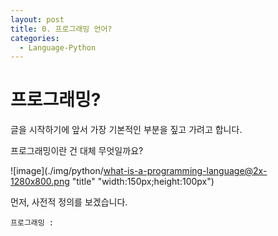 ```yaml
---
layout: post
title: 0. 프로그래밍 언어?
categories:
  - Language-Python
---
```


# 프로그래밍?

글을 시작하기에 앞서 가장 기본적인 부분을 짚고 가려고 합니다.

프로그래밍이란 건 대체 무엇일까요?

![image](./img/python/what-is-a-programming-language@2x-1280x800.png "title" "width:150px;height:100px")

먼저, 사전적 정의를 보겠습니다.

```
프로그래밍 :
```
